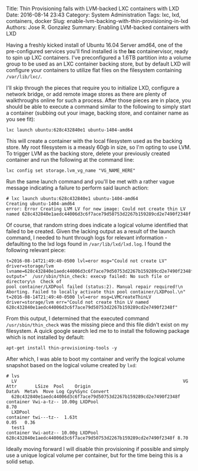 Title: Thin Provisioning fails with LVM-backed LXC containers with LXD
Date: 2016-08-14 23:43
Category: System Administration
Tags: lxc, lxd, containers, docker
Slug: enable-lvm-backing-with-thin-provisioning-in-lxd
Authors: Jose R. Gonzalez
Summary: Enabling LVM-backed containers with LXD

Having a freshly kicked install of Ubuntu 16.04 Server amd64, one of the pre-configured services you'll find installed is the **lxc** containervisor, ready to spin up LXC containers. I've preconfigured a 1.6TB partition into a volume group to be used as an LXC container backing store, but by default LXD will configure your containers to utilize flat files on the filesystem containing `/var/lib/lxc/`. 

I'll skip through the pieces that require you to initialize LXD, configure a network bridge, or add remote image stores as there are plenty of walkthroughs online for such a process. After those pieces are in place, you should be able to execute a command similar to the following to simply start a container (subbing out your image, backing store, and container name as you see fit):

```
lxc launch ubuntu:628c432840e1 ubuntu-1404-amd64
```

This will create a container with the local filesystem used as the backing store. My root filesystem is a measly 60gb in size, so I'm opting to use LVM. To trigger LVM as the backing store, delete your previously created container and run the following at the command line:

```
lxc config set storage.lvm_vg_name "VG_NAME_HERE"
```

Run the same launch command and you'll be met with a rather vague message indicating a failure to perform said launch action:

```
# lxc launch ubuntu:628c432840e1 ubuntu-1404-amd64
Creating ubuntu-1404-amd64
error: Error Creating LVM LV for new image: Could not create thin LV named 628c432840e1aedc44006d3c6f7ace79d50753d2267b159289cd2e7490f2348f
```

Of course, that random string does indicate a logical volume identified that failed to be created. Given the lacking output as a result of the launch command, I needed to hunt through logs for relevant information - defaulting to the lxd logs found in `/var/lib/lxd/lxd.log`. I found the following relevant piece:

```
t=2016-08-14T21:49:40-0500 lvl=eror msg="Could not create LV" driver=storage/lvm lvname=628c432840e1aedc44006d3c6f7ace79d50753d2267b159289cd2e7490f2348f output="  /usr/sbin/thin_check: execvp failed: No such file or directory\n  Check of
pool container/LXDPool failed (status:2). Manual repair required!\n  Aborting. Failed to locally activate thin pool container/LXDPool.\n"
t=2016-08-14T21:49:40-0500 lvl=eror msg=LVMCreateThinLV driver=storage/lvm err="Could not create thin LV named 628c432840e1aedc44006d3c6f7ace79d50753d2267b159289cd2e7490f2348f"
```

From this output, I determined that the executed command `/usr/sbin/thin_check` was the missing piece and this file didn't exist on my filesystem. A quick google search led me to to install the following package which is not installed by default:

```
apt-get install thin-provisioning-tools -y 
```

After which, I was able to boot my container and verify the logical volume snapshot based on the logical volume created by `lxd`:

```
# lvs
  LV                                                               VG        Attr       LSize  Pool    Origin                                                           Data%  Meta%  Move Log Cpy%Sync Convert
  628c432840e1aedc44006d3c6f7ace79d50753d2267b159289cd2e7490f2348f container Vwi-a-tz-- 10.00g LXDPool                                                                  8.70
  LXDPool                                                          container twi---tz--  1.63t                                                                          0.05   0.36
  test1                                                            container Vwi-aotz-- 10.00g LXDPool 628c432840e1aedc44006d3c6f7ace79d50753d2267b159289cd2e7490f2348f 8.70
```

Ideally moving forward I will disable thin provisioning if possible and simply use a unique logical volume per container, but for the time being this is a solid setup.






